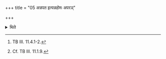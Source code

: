 +++
title = "05 अन्नपत इत्यन्नहोमः अपरञ्"

+++

<details><summary>थिते</summary>

4b-5a. Then he takes another four-times scooped (ghee). (With it a libation is offered) with annapate...[^1] (This is mystically) an Annahomad.[^2]  

[^1]: TB III. 11.4.1-2.  

[^2]: Cf. TB III. 11.1.9.  
</details>
